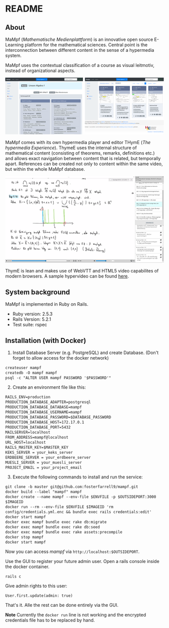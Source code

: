 # README

## About

MaMpf (*Mathematische Medienplattform*) is an innovative open source E-Learning platform for the mathematical sciences.
Central point is the interconnection between different content in the sense
of a hypermedia system.

MaMpf uses the contextual classification of a course as visual leitmotiv,
instead of organizational aspects.

![mampf-gui](public/mampf-gui-transparent.png)

MaMpf comes with its own hypermedia player and editor THymE
(*The hypermedia Experience*). ThymeE uses the internal structure of
mathematical content (consisting of theorems, remarks, definitions etc.) and allows
exact navigation between content that is related, but temporally apart.
References can be created not only to content within the same video, but within
the whole MaMpf database.

![thyme](public/thyme.png)

ThymE is lean and makes use of WebVTT and HTML5 video capabilites
of modern browsers. A sample hypervideo can be found
[here](https://mampf.mathi.uni-heidelberg.de/media/384/play).

## System background

MaMpf is implemented in Ruby on Rails.

* Ruby version: 2.5.3
* Rails Version: 5.2.1
* Test suite: rspec

## Installation (with Docker)

 1. Install Database Server (e.g. PostgreSQL) and create Database.
   (Don't forget to allow access for the docker network)
```
createuser mampf
createdb -O mampf mampf
psql -c "ALTER USER mampf PASSWORD '$PASSWORD'"
```
 2. Create an environment file like this:
```
RAILS_ENV=production
PRODUCTION_DATABASE_ADAPTER=postgresql
PRODUCTION_DATABASE_DATABASE=mampf
PRODUCTION_DATABASE_USERNAME=mampf
PRODUCTION_DATABASE_PASSWORD=$DATABASE_PASSWORD
PRODUCTION_DATABASE_HOST=172.17.0.1
PRODUCTION_DATABASE_PORT=5432
MAILSERVER=localhost
FROM_ADDRESS=mampf@localhost
URL_HOST=localhost
RAILS_MASTER_KEY=$MASTER_KEY
KEKS_SERVER = your_keks_server
ERDBEERE_SERVER = your_erdbeere_server
MUESLI_SERVER = your_muesli_server
PROJECT_EMAIL = your_project_email
```
 3. Execute the following commands to install and run the service:
```
git clone -b master git@github.com:fosterfarrell9/mampf.git
docker build --label "mampf" mampf
docker create --name mampf --env-file $ENVFILE -p $OUTSIDEPORT:3000 $IMAGEID
docker run --rm --env-file $ENVFILE $IMAGEID 'rm config/credentials.yml.enc && bundle exec rails credentials:edit'
docker start mampf
docker exec mampf bundle exec rake db:migrate
docker exec mampf bundle exec rake db:seed
docker exec mampf bundle exec rake assets:precompile
docker stop mampf
docker start mampf
```
Now you can access *mampf* via `http://localhost:$OUTSIDEPORT`.

Use the GUI to register your future admin user.
Open a rails console inside the docker container.
```
rails c
```
Give admin rights to this user:
```
User.first.update(admin: true)
```
That's it. Alle the rest can be done entirely via the GUI.

**Note**
Currently the `docker run` line is not working and the encrypted credentials file has to be replaced by hand.
